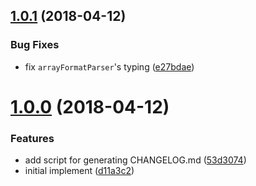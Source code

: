 <a name="1.0.1"></a>
## [1.0.1](https://github.com/chaitin/querystring/compare/v1.0.0...v1.0.1) (2018-04-12)


### Bug Fixes

* fix `arrayFormatParser`'s typing ([e27bdae](https://github.com/chaitin/querystring/commit/e27bdae))



<a name="1.0.0"></a>
# [1.0.0](https://github.com/chaitin/querystring/compare/d11a3c2...v1.0.0) (2018-04-12)


### Features

* add script for generating CHANGELOG.md ([53d3074](https://github.com/chaitin/querystring/commit/53d3074))
* initial implement ([d11a3c2](https://github.com/chaitin/querystring/commit/d11a3c2))



